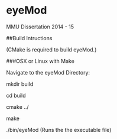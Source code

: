 # eyeMod
MMU Dissertation 2014 - 15


##Build Intructions

(CMake is required to build eyeMod.)

###OSX or Linux with Make

Navigate to the eyeMod Directory:

mkdir build

cd build

cmake ../

make

./bin/eyeMod (Runs the the executable file)

```
